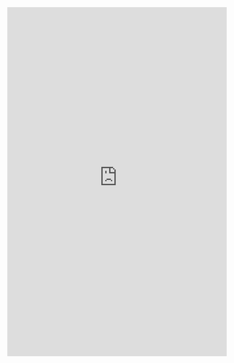 <div><iframe src="https://d1csarkz8obe9u.cloudfront.net/index.php/posterbuilder/view/959a1c67d120deea03641d101db21769/1" style="height: 800px; width:100%; border:none;"></iframe></div>
